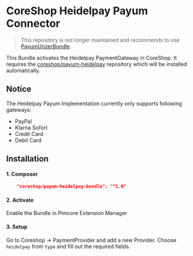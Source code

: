 # CoreShop Heidelpay Payum Connector

> This repository is not longer maintained and recommends to use [PayumUnzerBundle](https://github.com/coreshop/PayumUnzerBundle).

This Bundle activates the Heidelpay PaymentGateway in CoreShop.
It requires the [coreshop/payum-heidelpay](https://github.com/coreshop/payum-heidelpay) repository which will be installed automatically.

## Notice
The Heidelpay Payum Implementation currently only supports following gateways:
 - PayPal
 - Klarna Sofort
 - Credit Card
 - Debit Card

## Installation

#### 1. Composer
```json
    "coreshop/payum-heidelpay-bundle": "^1.0"
```

#### 2. Activate
Enable the Bundle in Pimcore Extension Manager

#### 3. Setup
Go to Coreshop -> PaymentProvider and add a new Provider. Choose `heidelpay` from `type` and fill out the required fields.

